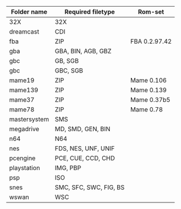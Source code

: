 Folder name|Required filetype|Rom-set|
-----------|-----------------|-------|
32X|32X||
dreamcast|CDI||
fba|ZIP|FBA 0.2.97.42|
gba|GBA, BIN, AGB, GBZ||
gbc|GB, SGB||
gbc|GBC, SGB||
mame19|ZIP|Mame 0.106|
mame139|ZIP|Mame 0.139|
mame37|ZIP|Mame 0.37b5|
mame78|ZIP|Mame 0.78|
mastersystem|SMS||
megadrive|MD, SMD, GEN, BIN||
n64|N64||
nes|FDS, NES, UNF, UNIF||
pcengine|PCE, CUE, CCD, CHD||
playstation|IMG, PBP||
psp|ISO||
snes|SMC, SFC, SWC, FIG, BS||
wswan|WSC||